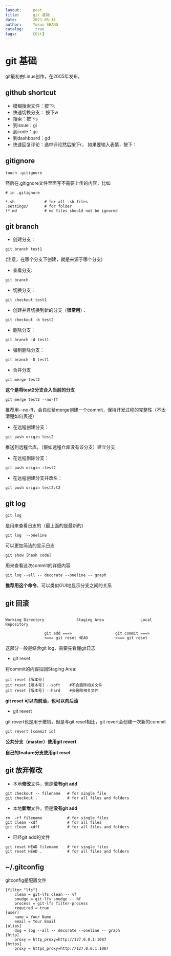 ```yaml
---
layout:     post
title:      git 基础
date:       2021-05-11
author:     Yukun SHANG
catalog: 	 true
tags:		[Git]
---
```


# git 基础

git最初由Linus创作，在2005年发布。

## github shortcut

- 模糊搜索文件：按下t
- 快速切换分支： 按下w
- 搜索：按下s
- 到issue：gi
- 到code：gc
- 到dashboard：gd
- 快速回复评论：选中评论然后按下r， 如果要输入表情，按下：



## gitignore

```
touch .gitignore
```

然后在.gitignore文件里面写不需要上传的内容，比如

```
# in .gitignore

*.sh             # for all .sh files
.settings/       # for folder
!*.md            # md files should not be ignored
```



## git branch

- 创建分支：

```
git branch test1
```

(注意，在哪个分支下创建，就是来源于哪个分支)

- 查看分支:

```
git branch 
```

- 切换分支：

```
git checkout test1
```

- 创建并且切换到新的分支（**很常用**）：

```
git checkout -b test2  
```

- 删除分支：

```
git branch -d test1
```

- 强制删除分支：

```
git branch -D test1
```

- 合并分支

```
git merge test2
```

**这个是将test2分支合入当前的分支**

```
git merge test2 --no-ff
```

推荐用--no-ff，会自动给merge创建一个commit，保持开发过程的完整性（不太清楚如何表述）

- 在远程创建分支：

```
git push origin test2
```

推送到远程仓库，（假如远程仓库没有该分支）建立分支

- 在远程删除分支：

```
git push origin :test2
```

- 在远程创建分支并改名：

```
git push origin test2:t2
```



## git log

```
git log 
```

是用来查看日志的（最上面的是最新的）

```
git log  --oneline 
```

可以更加简洁的显示日志

```
git show [hash code]
```

用来查看这次commit的详细内容

```
git log --all -- decorate --oneline -- graph
```

**推荐用这个命令**，可以类似GUI地显示分支之间的关系



## git 回滚

```

Working Directory              Staging Area                Local Repository

                 git add ===>             		git commit ===>
                 <=== git reset HEAD      		<=== git reset
```

这部分一般是结合git log，需要先看懂git日志

* git reset

将commit的内容拉回Staging Area:

```
git reset [版本号]
git reset [版本号] --soft    #不会删除相关文件
git reset [版本号] --hard    #会删除相关文件
```

**git reset 可以向前滚，也可以向后滚**

* git revert

git revert也是用于撤销，但是与git reset相比，git revert会创建一次新的commit

```
git revert [commit id]
```

**公共分支（master）使用git revert**

**自己的feature分支使用git reset**



## git 放弃修改

* 本地**修改**文件，但是**没有git add**

```
git checkout -- filename   # for single file
git checkout .             # for all files and folders
```

* 本地**新增**文件，但是**没有git add**

```
rm  -rf filename           # for single files
git clean -xdf             # for all files
git clean -xdff            # for all files and folders
```

* 已经git add的文件

```
git reset HEAD filename    # for single files
git reset HEAD .           # for all files and folders
```

## ~/.gitconfig

gitconfig是配置文件

```
[filter "lfs"]
	clean = git-lfs clean -- %f
	smudge = git-lfs smudge -- %f
	process = git-lfs filter-process
	required = true
[user]
	name = Your Name
	email = Your Email
[alias]
	dog = log --all -- decorate --oneline -- graph
[http]
	proxy = http_proxy=http://127.0.0.1:1087
[https]
	proxy = https_proxy=http://127.0.0.1:1087
```





